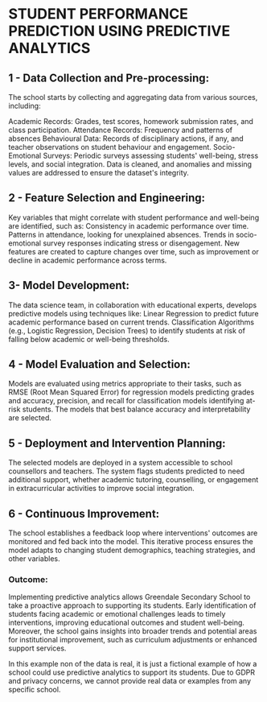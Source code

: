 # STUDENT PERFORMANCE PREDICTION USING PREDICTIVE ANALYTICS


## 1 - Data Collection and Pre-processing:

The school starts by collecting and aggregating data from various sources, including:

Academic Records: Grades, test scores, homework submission rates, and class participation.
Attendance Records: Frequency and patterns of absences
Behavioural Data: Records of disciplinary actions, if any, and teacher observations on student behaviour and engagement.
Socio-Emotional Surveys: Periodic surveys assessing students' well-being, stress levels, and social integration.
Data is cleaned, and anomalies and missing values are addressed to ensure the dataset's integrity.

## 2 - Feature Selection and Engineering:

Key variables that might correlate with student performance and well-being are identified, such as:
Consistency in academic performance over time.
Patterns in attendance, looking for unexplained absences.
Trends in socio-emotional survey responses indicating stress or disengagement.
New features are created to capture changes over time, such as improvement or decline in academic performance across terms.

## 3- Model Development:

The data science team, in collaboration with educational experts, develops predictive models using techniques like:
Linear Regression to predict future academic performance based on current trends.
Classification Algorithms (e.g., Logistic Regression, Decision Trees) to identify students at risk of falling below academic or well-being thresholds.

## 4 - Model Evaluation and Selection:

Models are evaluated using metrics appropriate to their tasks, such as RMSE (Root Mean Squared Error) for regression models predicting grades and accuracy, precision, and recall for classification models identifying at-risk students. The models that best balance accuracy and interpretability are selected.

## 5 - Deployment and Intervention Planning:

The selected models are deployed in a system accessible to school counsellors and teachers. The system flags students predicted to need additional support, whether academic tutoring, counselling, or engagement in extracurricular activities to improve social integration.

## 6 - Continuous Improvement:

The school establishes a feedback loop where interventions' outcomes are monitored and fed back into the model. This iterative process ensures the model adapts to changing student demographics, teaching strategies, and other variables.

### Outcome:

Implementing predictive analytics allows Greendale Secondary School to take a proactive approach to supporting its students. Early identification of students facing academic or emotional challenges leads to timely interventions, improving educational outcomes and student well-being. Moreover, the school gains insights into broader trends and potential areas for institutional improvement, such as curriculum adjustments or enhanced support services.

In this example non of the data is real, it is just a fictional example of how a school could use predictive analytics to support its students. Due to GDPR and privacy concerns, we cannot provide real data or examples from any specific school.
